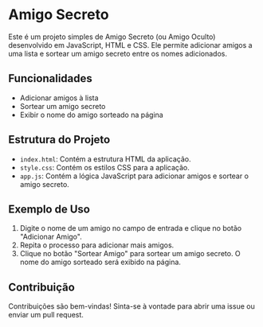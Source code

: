 # Amigo Secreto

Este é um projeto simples de Amigo Secreto (ou Amigo Oculto) desenvolvido em JavaScript, HTML e CSS. Ele permite adicionar amigos a uma lista e sortear um amigo secreto entre os nomes adicionados.

## Funcionalidades

- Adicionar amigos à lista
- Sortear um amigo secreto
- Exibir o nome do amigo sorteado na página


## Estrutura do Projeto

- `index.html`: Contém a estrutura HTML da aplicação.
- `style.css`: Contém os estilos CSS para a aplicação.
- `app.js`: Contém a lógica JavaScript para adicionar amigos e sortear o amigo secreto.

## Exemplo de Uso

1. Digite o nome de um amigo no campo de entrada e clique no botão "Adicionar Amigo".
2. Repita o processo para adicionar mais amigos.
3. Clique no botão "Sortear Amigo" para sortear um amigo secreto. O nome do amigo sorteado será exibido na página.

## Contribuição

Contribuições são bem-vindas! Sinta-se à vontade para abrir uma issue ou enviar um pull request.

